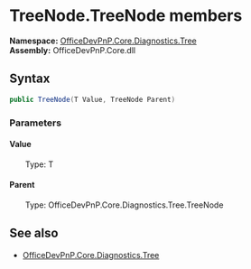 # TreeNode.TreeNode members 
  

**Namespace:** [OfficeDevPnP.Core.Diagnostics.Tree](OfficeDevPnP.Core.Diagnostics.Tree.md)  
**Assembly:** OfficeDevPnP.Core.dll  
## Syntax
```C#
public TreeNode(T Value, TreeNode Parent)
```
### Parameters
#### Value  
&emsp;&emsp;Type: T  
#### Parent  
&emsp;&emsp;Type: OfficeDevPnP.Core.Diagnostics.Tree.TreeNode  
## See also
- [OfficeDevPnP.Core.Diagnostics.Tree](OfficeDevPnP.Core.Diagnostics.Tree.md)
